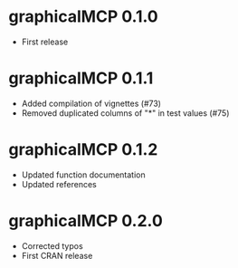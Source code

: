 # graphicalMCP 0.1.0

* First release

# graphicalMCP 0.1.1

* Added compilation of vignettes (#73)
* Removed duplicated columns of "*" in test values (#75)

# graphicalMCP 0.1.2

* Updated function documentation
* Updated references

# graphicalMCP 0.2.0

* Corrected typos
* First CRAN release

